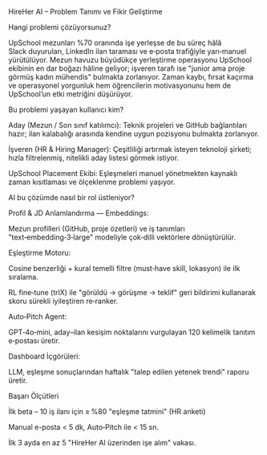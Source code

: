 HireHer AI – Problem Tanımı ve Fikir Geliştirme

Hangi problemi çözüyorsunuz?

UpSchool mezunları %70 oranında işe yerleşse de bu süreç hâlâ Slack duyuruları, LinkedIn ilan taraması ve e‑posta trafiğiyle yarı‑manuel yürütülüyor. Mezun havuzu büyüdükçe yerleştirme operasyonu UpSchool ekibinin en dar boğazı hâline geliyor; işveren tarafı ise "junior ama proje görmüş kadın mühendis" bulmakta zorlanıyor. Zaman kaybı, fırsat kaçırma ve operasyonel yorgunluk hem öğrencilerin motivasyonunu hem de UpSchool’un etki metriğini düşürüyor.

Bu problemi yaşayan kullanıcı kim?

Aday (Mezun / Son sınıf katılımcı): Teknik projeleri ve GitHub bağlantıları hazır; ilan kalabalığı arasında kendine uygun pozisyonu bulmakta zorlanıyor.

İşveren (HR & Hiring Manager): Çeşitliliği artırmak isteyen teknoloji şirketi; hızla filtrelenmiş, nitelikli aday listesi görmek istiyor.

UpSchool Placement Ekibi: Eşleşmeleri manuel yönetmekten kaynaklı zaman kısıtlaması ve ölçeklenme problemi yaşıyor.

AI bu çözümde nasıl bir rol üstleniyor?

Profil & JD Anlamlandırma — Embeddings:

Mezun profilleri (GitHub, proje özetleri) ve iş tanımları "text‑embedding‑3‑large" modeliyle çok‑dilli vektörlere dönüştürülür.

Eşleştirme Motoru:

Cosine benzerliği + kural temelli filtre (must‑have skill, lokasyon) ile ilk sıralama.

RL fine‑tune (trlX) ile "görüldü → görüşme → teklif" geri bildirimi kullanarak skoru sürekli iyileştiren re‑ranker.

Auto‑Pitch Agent:

GPT‑4o‑mini, aday–ilan kesişim noktalarını vurgulayan 120 kelimelik tanıtım e‑postası üretir.

Dashboard İçgörüleri:

LLM, eşleşme sonuçlarından haftalık "talep edilen yetenek trendi" raporu üretir.

Başarı Ölçütleri

İlk beta – 10 iş ilanı için ≥ %80 "eşleşme tatmini" (HR anketi)

Manual e-posta < 5 dk, Auto‑Pitch ile < 15 sn.

İlk 3 ayda en az 5 "HireHer AI üzerinden işe alım" vakası.